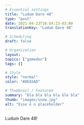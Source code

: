 ```yaml
---
# Essential settings
title: "Ludum Dare 48"
type: "post"
date: 2021-04-23T16:54:23-03:00
translationKey: "Ludum Dare 48"

# Scheduling
draft: false

# Organization
layout:
topics: ["gamedev"]
tags: []

# Style
style: "normal"
color: "#8EA5AD"

# Thumbnail / Featured
summary: "bla bla bla bla ble bla"
thumb: "images/snow.jpg"
alt: "Esse é o placeholder"
---
```


Ludum Dare 48!
